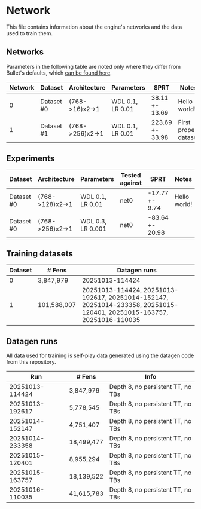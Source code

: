 # Network

This file contains information about the engine's networks and the data used to train them.

## Networks

Parameters in the following table are noted only where they differ from Bullet's defaults, which [can be found here](https://github.com/jgilchrist/bullet/blob/e1d5ced0916dbbc0c1e603e67542cbe99d2e05b7/src/main.rs).

| Network | Dataset    | Architecture       | Parameters         | SPRT            | Notes                |
| ------- | ---------- | ------------------ | ------------------ | --------------- | -------------------- |
| 0       | Dataset #0 | (768->16)x2->1     | WDL 0.1, LR 0.01   | 38.11 +- 13.69  | Hello world!         |
| 1       | Dataset #1 | (768->256)x2->1    | WDL 0.1, LR 0.01   | 223.69 +- 33.98 | First proper dataset |

## Experiments

| Dataset    | Architecture       | Parameters          | Tested against | SPRT            | Notes                |
| ---------- | ------------------ | ------------------  | -------------- | --------------- | -------------------- |
| Dataset #0 | (768->128)x2->1    | WDL 0.1, LR 0.01    | net0           | -17.77 +- 9.74  | Hello world!         |
| Dataset #0 | (768->256)x2->1    | WDL 0.3, LR 0.001   | net0           | -83.64 +- 20.98 |                      |

## Training datasets

| Dataset | # Fens      | Datagen runs                                                                                                          |
| ------- | ----------- | --------------------------------------------------------------------------------------------------------------------- |
|       0 |   3,847,979 | 20251013-114424                                                                                                       |
|       1 | 101,588,007 | 20251013-114424, 20251013-192617, 20251014-152147, 20251014-233358, 20251015-120401, 20251015-163757, 20251016-110035 |

## Datagen runs

All data used for training is self-play data generated using the datagen code from this repository.

| Run             | # Fens     | Info                              |
| --------------- | ---------- | --------------------------------- |
| 20251013-114424 |  3,847,979 | Depth 8, no persistent TT, no TBs |
| 20251013-192617 |  5,778,545 | Depth 8, no persistent TT, no TBs |
| 20251014-152147 |  4,751,407 | Depth 8, no persistent TT, no TBs |
| 20251014-233358 | 18,499,477 | Depth 8, no persistent TT, no TBs |
| 20251015-120401 |  8,955,294 | Depth 8, no persistent TT, no TBs |
| 20251015-163757 | 18,139,522 | Depth 8, no persistent TT, no TBs |
| 20251016-110035 | 41,615,783 | Depth 8, no persistent TT, no TBs |
